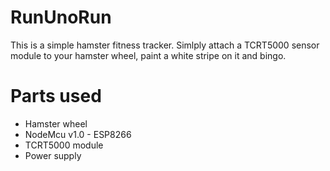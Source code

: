 # RunUnoRun
This is a simple hamster fitness tracker. Simlply attach a TCRT5000 sensor module to your hamster wheel, paint a white stripe on it and bingo. 

# Parts used
* Hamster wheel
* NodeMcu v1.0 - ESP8266
* TCRT5000 module
* Power supply

